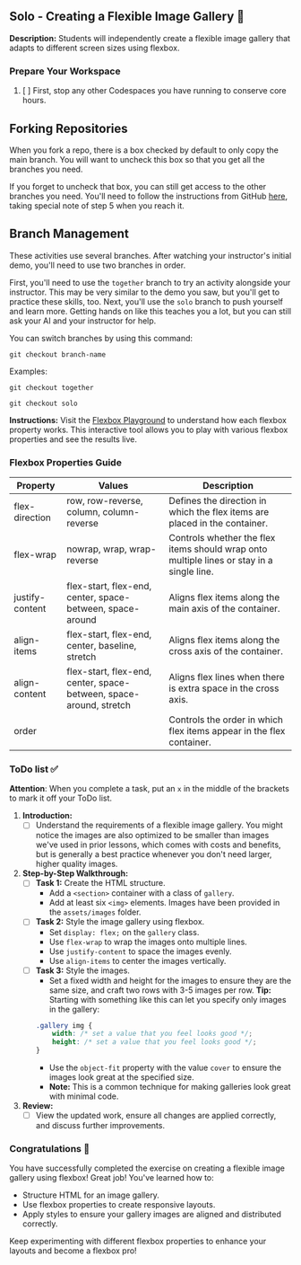 ## Solo - Creating a Flexible Image Gallery 💪
**Description:**
Students will independently create a flexible image gallery that adapts to different screen sizes using flexbox.

### Prepare Your Workspace
1. [ ] First, stop any other Codespaces you have running to conserve core hours.

## Forking Repositories
When you fork a repo, there is a box checked by default to only copy the main branch. You will want to uncheck this box so that you get all the branches you need. 

If you forget to uncheck that box, you can still get access to the other branches you need. You'll need to follow the instructions from GitHub [here](https://docs.github.com/en/pull-requests/collaborating-with-pull-requests/proposing-changes-to-your-work-with-pull-requests/creating-and-deleting-branches-within-your-repository#creating-a-branch), taking special note of step 5 when you reach it.

## Branch Management
These activities use several branches. After watching your instructor's initial demo, you'll need to use two branches in order. 

First, you'll need to use the `together` branch to try an activity alongside your instructor. This may be very similar to the demo you saw, but you'll get to practice these skills, too.
Next, you'll use the `solo` branch to push yourself and learn more. Getting hands on like this teaches you a lot, but you can still ask your AI and your instructor for help.

You can switch branches by using this command:

`git checkout branch-name`

Examples:

```
git checkout together
```

```
git checkout solo
```

**Instructions:**
Visit the [Flexbox Playground](https://animated-broccoli-qk8y6p8.pages.github.io/) to understand how each flexbox property works. This interactive tool allows you to play with various flexbox properties and see the results live.

### Flexbox Properties Guide

| Property          | Values                                | Description                                                                 |
|-------------------|---------------------------------------|-----------------------------------------------------------------------------|
| flex-direction    | row, row-reverse, column, column-reverse | Defines the direction in which the flex items are placed in the container.  |
| flex-wrap         | nowrap, wrap, wrap-reverse            | Controls whether the flex items should wrap onto multiple lines or stay in a single line. |
| justify-content   | flex-start, flex-end, center, space-between, space-around | Aligns flex items along the main axis of the container.                     |
| align-items       | flex-start, flex-end, center, baseline, stretch | Aligns flex items along the cross axis of the container.                     |
| align-content     | flex-start, flex-end, center, space-between, space-around, stretch | Aligns flex lines when there is extra space in the cross axis.              |
| order             | <integer>                             | Controls the order in which flex items appear in the flex container.         |

### ToDo list ✅
**Attention**: When you complete a task, put an `x` in the middle of the brackets to mark it off your ToDo list.

1. **Introduction:**
    - [ ] Understand the requirements of a flexible image gallery. You might notice the images are also optimized to be smaller than images we've used in prior lessons, which comes with costs and benefits, but is generally a best practice whenever you don't need larger, higher quality images.

2. **Step-by-Step Walkthrough:**
    - [ ] **Task 1:** Create the HTML structure.
        - Add a `<section>` container with a class of `gallery`.
        - Add at least six `<img>` elements. Images have been provided in the `assets/images` folder.
    - [ ] **Task 2:** Style the image gallery using flexbox.
        - Set `display: flex;` on the `gallery` class.
        - Use `flex-wrap` to wrap the images onto multiple lines.
        - Use `justify-content` to space the images evenly.
        - Use `align-items` to center the images vertically.
    - [ ] **Task 3:** Style the images.
        - Set a fixed width and height for the images to ensure they are the same size, and craft two rows with 3-5 images per row. **Tip:** Starting with something like this can let you specify only images in the gallery:
        ```css 
        .gallery img {
            width: /* set a value that you feel looks good */;
            height: /* set a value that you feel looks good */;
        }
        ```
        - Use the `object-fit` property with the value `cover` to ensure the images look great at the specified size.
        - **Note:** This is a common technique for making galleries look great with minimal code. 


3. **Review:**
    - [ ] View the updated work, ensure all changes are applied correctly, and discuss further improvements.

### Congratulations 🎉

You have successfully completed the exercise on creating a flexible image gallery using flexbox! Great job! You've learned how to:

- Structure HTML for an image gallery.
- Use flexbox properties to create responsive layouts.
- Apply styles to ensure your gallery images are aligned and distributed correctly.

Keep experimenting with different flexbox properties to enhance your layouts and become a flexbox pro!